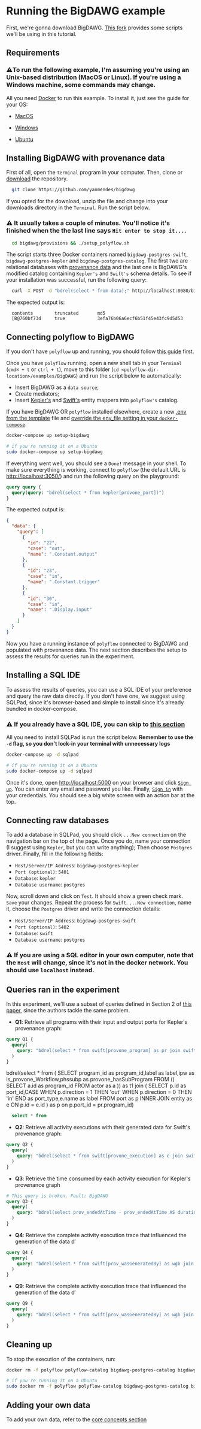 # Running the BigDAWG example

First, we're gonna download BigDAWG. [This fork](https://github.com/yanmendes/bigdawg) provides some scripts we'll be using in this tutorial.

## Requirements

### ⚠️To run the following example, I'm assuming you're using an Unix-based distribution (MacOS or Linux). If you're using a Windows machine, some commands may change.

All you need [Docker](https://www.docker.com/) to run this example. To install it, just see the guide for your OS:

- [MacOS](https://docs.docker.com/docker-for-mac/install/)

- [Windows](https://docs.docker.com/docker-for-windows/install/)

- [Ubuntu](https://phoenixnap.com/kb/how-to-install-docker-on-ubuntu-18-04)

## Installing BigDAWG with provenance data

First of all, open the `Terminal` program in your computer. Then, clone or [download](https://github.com/yanmendes/bigdawg/archive/master.zip) the repository.

```sh
  git clone https://github.com/yanmendes/bigdawg
```

If you opted for the download, unzip the file and change into your downloads directory in the `Terminal`. Run the script below.

### ⚠️ It usually takes a couple of minutes. You'll notice it's finished when the the last line says `Hit enter to stop it...`.

```sh
  cd bigdawg/provisions && ./setup_polyflow.sh
```

The script starts three Docker containers named `bigdawg-postgres-swift`, `bigdawg-postgres-kepler` and `bigdawg-postgres-catalog`. The first two are relational databases with [provenance data](../Provenance) and the last one is BigDAWG's modified catalog containing `Kepler's` and `Swift's` schema details. To see if your installation was successful, run the following query:

```sh
  curl -X POST -d "bdrel(select * from data);" http://localhost:8080/bigdawg/query/
```

The expected output is:

```
  contents        truncated       md5
  [B@760bf73d     true            3efa76b06a6ecf6b51f45e43fc9d5d53
```

## Connecting polyflow to BigDAWG

If you don't have `polyflow` up and running, you should follow [this guide](https://github.com/yanmendes/polyflow#running-dockerized-version) first.

Once you have `polyflow` running, open a new shell tab in your `Terminal` (`cmd⌘ + t` or `ctrl + t`), move to this folder (`cd <polyflow-dir-location>/examples/BigDAWG`) and run the script below to automatically:

- Insert BigDAWG as a `data source`;
- Create mediators;
- Insert [Kepler's](./Kepler) and [Swift's](./Swift) entity mappers into `polyflow's` catalog.

If you have BigDAWG OR `polyflow` installed elsewhere, create a new [.env from the template](./.env.sample) file and [override the env_file setting in your `docker-compose`](./docker-compose.yml#L4).

```sh
docker-compose up setup-bigdawg

# if you're running it on a Ubuntu
sudo docker-compose up setup-bigdawg
```

If everything went well, you should see a `Done!` message in your shell. To make sure everything is working, connect to `polyflow` (the default URL is [http://localhost:3050/](http://localhost:3050/)) and run the following query on the playground:

```graphql
query query {
  query(query: "bdrel(select * from kepler[provone_port])")
}
```

The expected output is:

```json
{
  "data": {
    "query": [
      {
        "id": "22",
        "case": "out",
        "name": ".Constant.output"
      },
      {
        "id": "23",
        "case": "in",
        "name": ".Constant.trigger"
      },
      {
        "id": "30",
        "case": "in",
        "name": ".Display.input"
      }
    ]
  }
}
```

Now you have a running instance of `polyflow` connected to BigDAWG and populated with provenance data. The next section describes the setup to assess the results for queries run in the experiment.

## Installing a SQL IDE

To assess the results of queries, you can use a SQL IDE of your preference and query the raw data directly. If you don't have one, we suggest using SQLPad, since it's browser-based and simple to install since it's already bundled in docker-compose.

### **⚠️ If you already have a SQL IDE, you can skip to [this section](#connecting-raw-databases)**

All you need to install SQLPad is run the script below. **Remember to use the `-d` flag, so you don't lock-in your terminal with unnecessary logs**

```sh
docker-compose up -d sqlpad

# if you're running it on a Ubuntu
sudo docker-compose up -d sqlpad
```

Once it's done, open [http://localhost:5000](http://localhost:5000) on your browser and click [`Sign up`](http://localhost:5000/signup). You can enter any email and password you like. Finally, [`Sign in`](http://localhost:5000/signin) with your credentials. You should see a big white screen with an action bar at the top.

## Connecting raw databases

To add a database in SQLPad, you should click `...New connection` on the navigation bar on the top of the page. Once you do, name your connection (I suggest using `Kepler`, but you can write anything); Then choose `Postgres` driver. Finally, fill in the following fields:

- `Host/Server/IP Address`: `bigdawg-postgres-kepler`
- `Port (optional)`: `5401`
- `Database`: `kepler`
- `Database username`: `postgres`

Now, scroll down and click on `Test`. It should show a green check mark. `Save` your changes. Repeat the process for `Swift`. `...New connection`, name it, choose the `Postgres` driver and write the connection details:

- `Host/Server/IP Address`: `bigdawg-postgres-swift`
- `Port (optional)`: `5402`
- `Database`: `swift`
- `Database username`: `postgres`

### **⚠️ If you are using a SQL editor in your own computer, note that the `Host` will change, since it's not in the docker network. You should use `localhost` instead.**

## Queries ran in the experiment

In this experiment, we'll use a subset of queries defined in Section 2 of [this paper](https://link.springer.com/chapter/10.1007/978-3-319-40593-3_5), since the authors tackle the same problem.

- **Q1**: Retrieve all programs with their input and output ports for Kepler's provenance graph:

```graphql
query Q1 {
  query(
    query: "bdrel(select * from swift[provone_program] as pr join swift[provone_port] as p on p.port_id = pr.program_id)"
  )
}
```

bdrel(select \* from ( SELECT program_id as program_id,label as label,ipw as is_provone_Workflow,phssubp as provone_hasSubProgram FROM (( SELECT a.id as program_id FROM actor as a )) as t1
join ( SELECT p.id as port_id,CASE WHEN p.direction = 1 THEN 'out' WHEN p.direction = 0 THEN 'in' END as port_type,e.name as label FROM port as p INNER JOIN entity as e ON p.id = e.id ) as p on p.port_id = pr.program_id)

```sql
  select * from
```

- **Q2**: Retrieve all activity executions with their generated data for Swift's provenance graph:

```graphql
query Q2 {
  query(
    query: "bdrel(select * from swift[provone_execution] as e join swift[prov_wasGeneratedBy] as wgb on e.execution_id = wgb.execution_id)"
  )
}
```

- **Q3**: Retrieve the time consumed by each activity execution for Kepler's provenance graph

```graphql
# This query is broken. Fault: BigDAWG
query Q3 {
  query(
    query: "bdrel(select prov_endedAtTime - prov_endedAtTime AS duration from kepler[provone_execution])"
  )
}
```

- **Q4**: Retrieve the complete activity execution trace that influenced the generation of the data d′

```graphql
query Q4 {
  query(
    query: "bdrel(select * from swift[prov_wasGeneratedBy] as wgb join swift[provone_execution] as e on e.execution_id = wgb.execution_id join swift[prov_entity] as ent on ent.entity_id = wgb.entity_id)"
  )
}
```

- **Q9**: Retrieve the complete activity execution trace that influenced the generation of the data d′

```graphql
query Q9 {
  query(
    query: "bdrel(select * from swift[prov_wasGeneratedBy] as wgb join swift[provone_execution] as e on e.execution_id = wgb.execution_id join swift[prov_entity] as ent on ent.entity_id = wgb.entity_id)"
  )
}
```

## Cleaning up

To stop the execution of the containers, run:

```sh
docker rm -f polyflow polyflow-catalog bigdawg-postgres-catalog bigdawg-postgres-swift bigdawg-postgres-kepler

# if you're running it on a Ubuntu
sudo docker rm -f polyflow polyflow-catalog bigdawg-postgres-catalog bigdawg-postgres-swift bigdawg-postgres-kepler
```

## Adding your own data

To add your own data, refer to the [core concepts section](https://github.com/yanmendes/polyflow#core-concepts)
